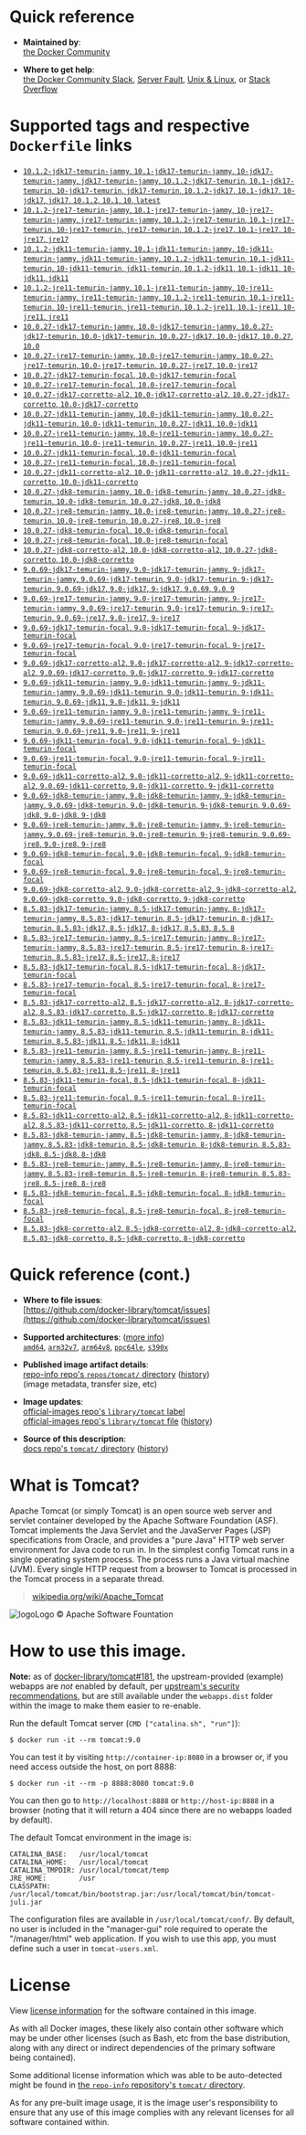 <!--

********************************************************************************

WARNING:

    DO NOT EDIT "tomcat/README.md"

    IT IS AUTO-GENERATED

    (from the other files in "tomcat/" combined with a set of templates)

********************************************************************************

-->

# Quick reference

-	**Maintained by**:  
	[the Docker Community](https://github.com/docker-library/tomcat)

-	**Where to get help**:  
	[the Docker Community Slack](https://dockr.ly/comm-slack), [Server Fault](https://serverfault.com/help/on-topic), [Unix & Linux](https://unix.stackexchange.com/help/on-topic), or [Stack Overflow](https://stackoverflow.com/help/on-topic)

# Supported tags and respective `Dockerfile` links

-	[`10.1.2-jdk17-temurin-jammy`, `10.1-jdk17-temurin-jammy`, `10-jdk17-temurin-jammy`, `jdk17-temurin-jammy`, `10.1.2-jdk17-temurin`, `10.1-jdk17-temurin`, `10-jdk17-temurin`, `jdk17-temurin`, `10.1.2-jdk17`, `10.1-jdk17`, `10-jdk17`, `jdk17`, `10.1.2`, `10.1`, `10`, `latest`](https://github.com/docker-library/tomcat/blob/f5728d643f53670ab3d10ac98b74be076190be3a/10.1/jdk17/temurin-jammy/Dockerfile)
-	[`10.1.2-jre17-temurin-jammy`, `10.1-jre17-temurin-jammy`, `10-jre17-temurin-jammy`, `jre17-temurin-jammy`, `10.1.2-jre17-temurin`, `10.1-jre17-temurin`, `10-jre17-temurin`, `jre17-temurin`, `10.1.2-jre17`, `10.1-jre17`, `10-jre17`, `jre17`](https://github.com/docker-library/tomcat/blob/f5728d643f53670ab3d10ac98b74be076190be3a/10.1/jre17/temurin-jammy/Dockerfile)
-	[`10.1.2-jdk11-temurin-jammy`, `10.1-jdk11-temurin-jammy`, `10-jdk11-temurin-jammy`, `jdk11-temurin-jammy`, `10.1.2-jdk11-temurin`, `10.1-jdk11-temurin`, `10-jdk11-temurin`, `jdk11-temurin`, `10.1.2-jdk11`, `10.1-jdk11`, `10-jdk11`, `jdk11`](https://github.com/docker-library/tomcat/blob/f5728d643f53670ab3d10ac98b74be076190be3a/10.1/jdk11/temurin-jammy/Dockerfile)
-	[`10.1.2-jre11-temurin-jammy`, `10.1-jre11-temurin-jammy`, `10-jre11-temurin-jammy`, `jre11-temurin-jammy`, `10.1.2-jre11-temurin`, `10.1-jre11-temurin`, `10-jre11-temurin`, `jre11-temurin`, `10.1.2-jre11`, `10.1-jre11`, `10-jre11`, `jre11`](https://github.com/docker-library/tomcat/blob/f5728d643f53670ab3d10ac98b74be076190be3a/10.1/jre11/temurin-jammy/Dockerfile)
-	[`10.0.27-jdk17-temurin-jammy`, `10.0-jdk17-temurin-jammy`, `10.0.27-jdk17-temurin`, `10.0-jdk17-temurin`, `10.0.27-jdk17`, `10.0-jdk17`, `10.0.27`, `10.0`](https://github.com/docker-library/tomcat/blob/f7001f11cfff80d925033cdbcd52e4c0fc679095/10.0/jdk17/temurin-jammy/Dockerfile)
-	[`10.0.27-jre17-temurin-jammy`, `10.0-jre17-temurin-jammy`, `10.0.27-jre17-temurin`, `10.0-jre17-temurin`, `10.0.27-jre17`, `10.0-jre17`](https://github.com/docker-library/tomcat/blob/f7001f11cfff80d925033cdbcd52e4c0fc679095/10.0/jre17/temurin-jammy/Dockerfile)
-	[`10.0.27-jdk17-temurin-focal`, `10.0-jdk17-temurin-focal`](https://github.com/docker-library/tomcat/blob/f7001f11cfff80d925033cdbcd52e4c0fc679095/10.0/jdk17/temurin-focal/Dockerfile)
-	[`10.0.27-jre17-temurin-focal`, `10.0-jre17-temurin-focal`](https://github.com/docker-library/tomcat/blob/f7001f11cfff80d925033cdbcd52e4c0fc679095/10.0/jre17/temurin-focal/Dockerfile)
-	[`10.0.27-jdk17-corretto-al2`, `10.0-jdk17-corretto-al2`, `10.0.27-jdk17-corretto`, `10.0-jdk17-corretto`](https://github.com/docker-library/tomcat/blob/f7001f11cfff80d925033cdbcd52e4c0fc679095/10.0/jdk17/corretto-al2/Dockerfile)
-	[`10.0.27-jdk11-temurin-jammy`, `10.0-jdk11-temurin-jammy`, `10.0.27-jdk11-temurin`, `10.0-jdk11-temurin`, `10.0.27-jdk11`, `10.0-jdk11`](https://github.com/docker-library/tomcat/blob/f7001f11cfff80d925033cdbcd52e4c0fc679095/10.0/jdk11/temurin-jammy/Dockerfile)
-	[`10.0.27-jre11-temurin-jammy`, `10.0-jre11-temurin-jammy`, `10.0.27-jre11-temurin`, `10.0-jre11-temurin`, `10.0.27-jre11`, `10.0-jre11`](https://github.com/docker-library/tomcat/blob/f7001f11cfff80d925033cdbcd52e4c0fc679095/10.0/jre11/temurin-jammy/Dockerfile)
-	[`10.0.27-jdk11-temurin-focal`, `10.0-jdk11-temurin-focal`](https://github.com/docker-library/tomcat/blob/f7001f11cfff80d925033cdbcd52e4c0fc679095/10.0/jdk11/temurin-focal/Dockerfile)
-	[`10.0.27-jre11-temurin-focal`, `10.0-jre11-temurin-focal`](https://github.com/docker-library/tomcat/blob/f7001f11cfff80d925033cdbcd52e4c0fc679095/10.0/jre11/temurin-focal/Dockerfile)
-	[`10.0.27-jdk11-corretto-al2`, `10.0-jdk11-corretto-al2`, `10.0.27-jdk11-corretto`, `10.0-jdk11-corretto`](https://github.com/docker-library/tomcat/blob/f7001f11cfff80d925033cdbcd52e4c0fc679095/10.0/jdk11/corretto-al2/Dockerfile)
-	[`10.0.27-jdk8-temurin-jammy`, `10.0-jdk8-temurin-jammy`, `10.0.27-jdk8-temurin`, `10.0-jdk8-temurin`, `10.0.27-jdk8`, `10.0-jdk8`](https://github.com/docker-library/tomcat/blob/f7001f11cfff80d925033cdbcd52e4c0fc679095/10.0/jdk8/temurin-jammy/Dockerfile)
-	[`10.0.27-jre8-temurin-jammy`, `10.0-jre8-temurin-jammy`, `10.0.27-jre8-temurin`, `10.0-jre8-temurin`, `10.0.27-jre8`, `10.0-jre8`](https://github.com/docker-library/tomcat/blob/f7001f11cfff80d925033cdbcd52e4c0fc679095/10.0/jre8/temurin-jammy/Dockerfile)
-	[`10.0.27-jdk8-temurin-focal`, `10.0-jdk8-temurin-focal`](https://github.com/docker-library/tomcat/blob/f7001f11cfff80d925033cdbcd52e4c0fc679095/10.0/jdk8/temurin-focal/Dockerfile)
-	[`10.0.27-jre8-temurin-focal`, `10.0-jre8-temurin-focal`](https://github.com/docker-library/tomcat/blob/f7001f11cfff80d925033cdbcd52e4c0fc679095/10.0/jre8/temurin-focal/Dockerfile)
-	[`10.0.27-jdk8-corretto-al2`, `10.0-jdk8-corretto-al2`, `10.0.27-jdk8-corretto`, `10.0-jdk8-corretto`](https://github.com/docker-library/tomcat/blob/f7001f11cfff80d925033cdbcd52e4c0fc679095/10.0/jdk8/corretto-al2/Dockerfile)
-	[`9.0.69-jdk17-temurin-jammy`, `9.0-jdk17-temurin-jammy`, `9-jdk17-temurin-jammy`, `9.0.69-jdk17-temurin`, `9.0-jdk17-temurin`, `9-jdk17-temurin`, `9.0.69-jdk17`, `9.0-jdk17`, `9-jdk17`, `9.0.69`, `9.0`, `9`](https://github.com/docker-library/tomcat/blob/33f29375055a9bcb35b3d906a435eefa9c7d671e/9.0/jdk17/temurin-jammy/Dockerfile)
-	[`9.0.69-jre17-temurin-jammy`, `9.0-jre17-temurin-jammy`, `9-jre17-temurin-jammy`, `9.0.69-jre17-temurin`, `9.0-jre17-temurin`, `9-jre17-temurin`, `9.0.69-jre17`, `9.0-jre17`, `9-jre17`](https://github.com/docker-library/tomcat/blob/33f29375055a9bcb35b3d906a435eefa9c7d671e/9.0/jre17/temurin-jammy/Dockerfile)
-	[`9.0.69-jdk17-temurin-focal`, `9.0-jdk17-temurin-focal`, `9-jdk17-temurin-focal`](https://github.com/docker-library/tomcat/blob/33f29375055a9bcb35b3d906a435eefa9c7d671e/9.0/jdk17/temurin-focal/Dockerfile)
-	[`9.0.69-jre17-temurin-focal`, `9.0-jre17-temurin-focal`, `9-jre17-temurin-focal`](https://github.com/docker-library/tomcat/blob/33f29375055a9bcb35b3d906a435eefa9c7d671e/9.0/jre17/temurin-focal/Dockerfile)
-	[`9.0.69-jdk17-corretto-al2`, `9.0-jdk17-corretto-al2`, `9-jdk17-corretto-al2`, `9.0.69-jdk17-corretto`, `9.0-jdk17-corretto`, `9-jdk17-corretto`](https://github.com/docker-library/tomcat/blob/33f29375055a9bcb35b3d906a435eefa9c7d671e/9.0/jdk17/corretto-al2/Dockerfile)
-	[`9.0.69-jdk11-temurin-jammy`, `9.0-jdk11-temurin-jammy`, `9-jdk11-temurin-jammy`, `9.0.69-jdk11-temurin`, `9.0-jdk11-temurin`, `9-jdk11-temurin`, `9.0.69-jdk11`, `9.0-jdk11`, `9-jdk11`](https://github.com/docker-library/tomcat/blob/33f29375055a9bcb35b3d906a435eefa9c7d671e/9.0/jdk11/temurin-jammy/Dockerfile)
-	[`9.0.69-jre11-temurin-jammy`, `9.0-jre11-temurin-jammy`, `9-jre11-temurin-jammy`, `9.0.69-jre11-temurin`, `9.0-jre11-temurin`, `9-jre11-temurin`, `9.0.69-jre11`, `9.0-jre11`, `9-jre11`](https://github.com/docker-library/tomcat/blob/33f29375055a9bcb35b3d906a435eefa9c7d671e/9.0/jre11/temurin-jammy/Dockerfile)
-	[`9.0.69-jdk11-temurin-focal`, `9.0-jdk11-temurin-focal`, `9-jdk11-temurin-focal`](https://github.com/docker-library/tomcat/blob/33f29375055a9bcb35b3d906a435eefa9c7d671e/9.0/jdk11/temurin-focal/Dockerfile)
-	[`9.0.69-jre11-temurin-focal`, `9.0-jre11-temurin-focal`, `9-jre11-temurin-focal`](https://github.com/docker-library/tomcat/blob/33f29375055a9bcb35b3d906a435eefa9c7d671e/9.0/jre11/temurin-focal/Dockerfile)
-	[`9.0.69-jdk11-corretto-al2`, `9.0-jdk11-corretto-al2`, `9-jdk11-corretto-al2`, `9.0.69-jdk11-corretto`, `9.0-jdk11-corretto`, `9-jdk11-corretto`](https://github.com/docker-library/tomcat/blob/33f29375055a9bcb35b3d906a435eefa9c7d671e/9.0/jdk11/corretto-al2/Dockerfile)
-	[`9.0.69-jdk8-temurin-jammy`, `9.0-jdk8-temurin-jammy`, `9-jdk8-temurin-jammy`, `9.0.69-jdk8-temurin`, `9.0-jdk8-temurin`, `9-jdk8-temurin`, `9.0.69-jdk8`, `9.0-jdk8`, `9-jdk8`](https://github.com/docker-library/tomcat/blob/33f29375055a9bcb35b3d906a435eefa9c7d671e/9.0/jdk8/temurin-jammy/Dockerfile)
-	[`9.0.69-jre8-temurin-jammy`, `9.0-jre8-temurin-jammy`, `9-jre8-temurin-jammy`, `9.0.69-jre8-temurin`, `9.0-jre8-temurin`, `9-jre8-temurin`, `9.0.69-jre8`, `9.0-jre8`, `9-jre8`](https://github.com/docker-library/tomcat/blob/33f29375055a9bcb35b3d906a435eefa9c7d671e/9.0/jre8/temurin-jammy/Dockerfile)
-	[`9.0.69-jdk8-temurin-focal`, `9.0-jdk8-temurin-focal`, `9-jdk8-temurin-focal`](https://github.com/docker-library/tomcat/blob/33f29375055a9bcb35b3d906a435eefa9c7d671e/9.0/jdk8/temurin-focal/Dockerfile)
-	[`9.0.69-jre8-temurin-focal`, `9.0-jre8-temurin-focal`, `9-jre8-temurin-focal`](https://github.com/docker-library/tomcat/blob/33f29375055a9bcb35b3d906a435eefa9c7d671e/9.0/jre8/temurin-focal/Dockerfile)
-	[`9.0.69-jdk8-corretto-al2`, `9.0-jdk8-corretto-al2`, `9-jdk8-corretto-al2`, `9.0.69-jdk8-corretto`, `9.0-jdk8-corretto`, `9-jdk8-corretto`](https://github.com/docker-library/tomcat/blob/33f29375055a9bcb35b3d906a435eefa9c7d671e/9.0/jdk8/corretto-al2/Dockerfile)
-	[`8.5.83-jdk17-temurin-jammy`, `8.5-jdk17-temurin-jammy`, `8-jdk17-temurin-jammy`, `8.5.83-jdk17-temurin`, `8.5-jdk17-temurin`, `8-jdk17-temurin`, `8.5.83-jdk17`, `8.5-jdk17`, `8-jdk17`, `8.5.83`, `8.5`, `8`](https://github.com/docker-library/tomcat/blob/404b36521a2b531bfeeda2fe8454c202fc097c20/8.5/jdk17/temurin-jammy/Dockerfile)
-	[`8.5.83-jre17-temurin-jammy`, `8.5-jre17-temurin-jammy`, `8-jre17-temurin-jammy`, `8.5.83-jre17-temurin`, `8.5-jre17-temurin`, `8-jre17-temurin`, `8.5.83-jre17`, `8.5-jre17`, `8-jre17`](https://github.com/docker-library/tomcat/blob/404b36521a2b531bfeeda2fe8454c202fc097c20/8.5/jre17/temurin-jammy/Dockerfile)
-	[`8.5.83-jdk17-temurin-focal`, `8.5-jdk17-temurin-focal`, `8-jdk17-temurin-focal`](https://github.com/docker-library/tomcat/blob/404b36521a2b531bfeeda2fe8454c202fc097c20/8.5/jdk17/temurin-focal/Dockerfile)
-	[`8.5.83-jre17-temurin-focal`, `8.5-jre17-temurin-focal`, `8-jre17-temurin-focal`](https://github.com/docker-library/tomcat/blob/404b36521a2b531bfeeda2fe8454c202fc097c20/8.5/jre17/temurin-focal/Dockerfile)
-	[`8.5.83-jdk17-corretto-al2`, `8.5-jdk17-corretto-al2`, `8-jdk17-corretto-al2`, `8.5.83-jdk17-corretto`, `8.5-jdk17-corretto`, `8-jdk17-corretto`](https://github.com/docker-library/tomcat/blob/404b36521a2b531bfeeda2fe8454c202fc097c20/8.5/jdk17/corretto-al2/Dockerfile)
-	[`8.5.83-jdk11-temurin-jammy`, `8.5-jdk11-temurin-jammy`, `8-jdk11-temurin-jammy`, `8.5.83-jdk11-temurin`, `8.5-jdk11-temurin`, `8-jdk11-temurin`, `8.5.83-jdk11`, `8.5-jdk11`, `8-jdk11`](https://github.com/docker-library/tomcat/blob/404b36521a2b531bfeeda2fe8454c202fc097c20/8.5/jdk11/temurin-jammy/Dockerfile)
-	[`8.5.83-jre11-temurin-jammy`, `8.5-jre11-temurin-jammy`, `8-jre11-temurin-jammy`, `8.5.83-jre11-temurin`, `8.5-jre11-temurin`, `8-jre11-temurin`, `8.5.83-jre11`, `8.5-jre11`, `8-jre11`](https://github.com/docker-library/tomcat/blob/404b36521a2b531bfeeda2fe8454c202fc097c20/8.5/jre11/temurin-jammy/Dockerfile)
-	[`8.5.83-jdk11-temurin-focal`, `8.5-jdk11-temurin-focal`, `8-jdk11-temurin-focal`](https://github.com/docker-library/tomcat/blob/404b36521a2b531bfeeda2fe8454c202fc097c20/8.5/jdk11/temurin-focal/Dockerfile)
-	[`8.5.83-jre11-temurin-focal`, `8.5-jre11-temurin-focal`, `8-jre11-temurin-focal`](https://github.com/docker-library/tomcat/blob/404b36521a2b531bfeeda2fe8454c202fc097c20/8.5/jre11/temurin-focal/Dockerfile)
-	[`8.5.83-jdk11-corretto-al2`, `8.5-jdk11-corretto-al2`, `8-jdk11-corretto-al2`, `8.5.83-jdk11-corretto`, `8.5-jdk11-corretto`, `8-jdk11-corretto`](https://github.com/docker-library/tomcat/blob/404b36521a2b531bfeeda2fe8454c202fc097c20/8.5/jdk11/corretto-al2/Dockerfile)
-	[`8.5.83-jdk8-temurin-jammy`, `8.5-jdk8-temurin-jammy`, `8-jdk8-temurin-jammy`, `8.5.83-jdk8-temurin`, `8.5-jdk8-temurin`, `8-jdk8-temurin`, `8.5.83-jdk8`, `8.5-jdk8`, `8-jdk8`](https://github.com/docker-library/tomcat/blob/404b36521a2b531bfeeda2fe8454c202fc097c20/8.5/jdk8/temurin-jammy/Dockerfile)
-	[`8.5.83-jre8-temurin-jammy`, `8.5-jre8-temurin-jammy`, `8-jre8-temurin-jammy`, `8.5.83-jre8-temurin`, `8.5-jre8-temurin`, `8-jre8-temurin`, `8.5.83-jre8`, `8.5-jre8`, `8-jre8`](https://github.com/docker-library/tomcat/blob/404b36521a2b531bfeeda2fe8454c202fc097c20/8.5/jre8/temurin-jammy/Dockerfile)
-	[`8.5.83-jdk8-temurin-focal`, `8.5-jdk8-temurin-focal`, `8-jdk8-temurin-focal`](https://github.com/docker-library/tomcat/blob/404b36521a2b531bfeeda2fe8454c202fc097c20/8.5/jdk8/temurin-focal/Dockerfile)
-	[`8.5.83-jre8-temurin-focal`, `8.5-jre8-temurin-focal`, `8-jre8-temurin-focal`](https://github.com/docker-library/tomcat/blob/404b36521a2b531bfeeda2fe8454c202fc097c20/8.5/jre8/temurin-focal/Dockerfile)
-	[`8.5.83-jdk8-corretto-al2`, `8.5-jdk8-corretto-al2`, `8-jdk8-corretto-al2`, `8.5.83-jdk8-corretto`, `8.5-jdk8-corretto`, `8-jdk8-corretto`](https://github.com/docker-library/tomcat/blob/404b36521a2b531bfeeda2fe8454c202fc097c20/8.5/jdk8/corretto-al2/Dockerfile)

# Quick reference (cont.)

-	**Where to file issues**:  
	[https://github.com/docker-library/tomcat/issues](https://github.com/docker-library/tomcat/issues)

-	**Supported architectures**: ([more info](https://github.com/docker-library/official-images#architectures-other-than-amd64))  
	[`amd64`](https://hub.docker.com/r/amd64/tomcat/), [`arm32v7`](https://hub.docker.com/r/arm32v7/tomcat/), [`arm64v8`](https://hub.docker.com/r/arm64v8/tomcat/), [`ppc64le`](https://hub.docker.com/r/ppc64le/tomcat/), [`s390x`](https://hub.docker.com/r/s390x/tomcat/)

-	**Published image artifact details**:  
	[repo-info repo's `repos/tomcat/` directory](https://github.com/docker-library/repo-info/blob/master/repos/tomcat) ([history](https://github.com/docker-library/repo-info/commits/master/repos/tomcat))  
	(image metadata, transfer size, etc)

-	**Image updates**:  
	[official-images repo's `library/tomcat` label](https://github.com/docker-library/official-images/issues?q=label%3Alibrary%2Ftomcat)  
	[official-images repo's `library/tomcat` file](https://github.com/docker-library/official-images/blob/master/library/tomcat) ([history](https://github.com/docker-library/official-images/commits/master/library/tomcat))

-	**Source of this description**:  
	[docs repo's `tomcat/` directory](https://github.com/docker-library/docs/tree/master/tomcat) ([history](https://github.com/docker-library/docs/commits/master/tomcat))

# What is Tomcat?

Apache Tomcat (or simply Tomcat) is an open source web server and servlet container developed by the Apache Software Foundation (ASF). Tomcat implements the Java Servlet and the JavaServer Pages (JSP) specifications from Oracle, and provides a "pure Java" HTTP web server environment for Java code to run in. In the simplest config Tomcat runs in a single operating system process. The process runs a Java virtual machine (JVM). Every single HTTP request from a browser to Tomcat is processed in the Tomcat process in a separate thread.

> [wikipedia.org/wiki/Apache_Tomcat](https://en.wikipedia.org/wiki/Apache_Tomcat)

![logo](https://raw.githubusercontent.com/docker-library/docs/8e31eb93a02d504d0cfe1da435aa31b377fc627d/tomcat/logo.png)Logo &copy; Apache Software Fountation

# How to use this image.

**Note:** as of [docker-library/tomcat#181](https://github.com/docker-library/tomcat/pull/181), the upstream-provided (example) webapps are *not* enabled by default, per [upstream's security recommendations](https://tomcat.apache.org/tomcat-9.0-doc/security-howto.html#Default_web_applications), but are still available under the `webapps.dist` folder within the image to make them easier to re-enable.

Run the default Tomcat server (`CMD ["catalina.sh", "run"]`):

```console
$ docker run -it --rm tomcat:9.0
```

You can test it by visiting `http://container-ip:8080` in a browser or, if you need access outside the host, on port 8888:

```console
$ docker run -it --rm -p 8888:8080 tomcat:9.0
```

You can then go to `http://localhost:8888` or `http://host-ip:8888` in a browser (noting that it will return a 404 since there are no webapps loaded by default).

The default Tomcat environment in the image is:

	CATALINA_BASE:   /usr/local/tomcat
	CATALINA_HOME:   /usr/local/tomcat
	CATALINA_TMPDIR: /usr/local/tomcat/temp
	JRE_HOME:        /usr
	CLASSPATH:       /usr/local/tomcat/bin/bootstrap.jar:/usr/local/tomcat/bin/tomcat-juli.jar

The configuration files are available in `/usr/local/tomcat/conf/`. By default, no user is included in the "manager-gui" role required to operate the "/manager/html" web application. If you wish to use this app, you must define such a user in `tomcat-users.xml`.

# License

View [license information](https://www.apache.org/licenses/LICENSE-2.0) for the software contained in this image.

As with all Docker images, these likely also contain other software which may be under other licenses (such as Bash, etc from the base distribution, along with any direct or indirect dependencies of the primary software being contained).

Some additional license information which was able to be auto-detected might be found in [the `repo-info` repository's `tomcat/` directory](https://github.com/docker-library/repo-info/tree/master/repos/tomcat).

As for any pre-built image usage, it is the image user's responsibility to ensure that any use of this image complies with any relevant licenses for all software contained within.
